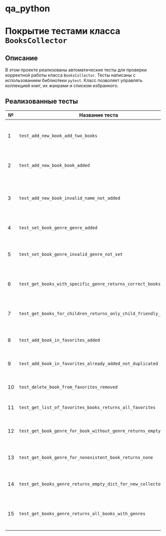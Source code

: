 # qa_python  
# Покрытие тестами класса `BooksCollector`

## Описание

В этом проекте реализованы автоматические тесты для проверки корректной работы класса `BooksCollector`. Тесты написаны с использованием библиотеки `pytest`. Класс позволяет управлять коллекцией книг, их жанрами и списком избранного.

## Реализованные тесты

| №  | Название теста                                               | Что проверяет                                                                 |
|----|--------------------------------------------------------------|--------------------------------------------------------------------------------|
| 1  | `test_add_new_book_add_two_books`                            | Добавление двух книг. Проверка, что обе книги добавлены в коллекцию.          |
| 2  | `test_add_new_book_book_added`                               | Книга добавляется при корректном названии.                                    |
| 3  | `test_add_new_book_invalid_name_not_added`                   | Книга не добавляется, если имя пустое или длиннее 40 символов. (параметризация) |
| 4  | `test_set_book_genre_genre_added`                            | Жанр успешно устанавливается для книги.                                       |
| 5  | `test_set_book_genre_invalid_genre_not_set`                  | Жанр не устанавливается, если он не входит в список допустимых.               |
| 6  | `test_get_books_with_specific_genre_returns_correct_books`   | Получение списка книг по определённому жанру.                                 |
| 7  | `test_get_books_for_children_returns_only_child_friendly_books` | Возвращаются только книги, не имеющие возрастного ограничения.               |
| 8  | `test_add_book_in_favorites_added`                           | Книга добавляется в избранное.                                                |
| 9  | `test_add_book_in_favorites_already_added_not_duplicated`    | Повторное добавление в избранное невозможно.                                  |
| 10 | `test_delete_book_from_favorites_removed`                    | Книга удаляется из списка избранного.                                         |
| 11 | `test_get_list_of_favorites_books_returns_all_favorites`     | Получение полного списка книг в избранном.                                    |
| 12 | `test_get_book_genre_for_book_without_genre_returns_empty_string` | Если жанр не задан, возвращается пустая строка.                            |
| 13 | `test_get_book_genre_for_nonexistent_book_returns_none`      | Если книга отсутствует, метод возвращает `None`.                              |
| 14 | `test_get_books_genre_returns_empty_dict_for_new_collector`  | Новый экземпляр содержит пустую коллекцию книг и жанров.                      |
| 15 | `test_get_books_genre_returns_all_books_with_genres`         | Возвращается корректный словарь с книгами и их жанрами.                       |
